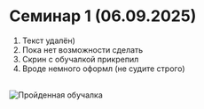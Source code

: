# Семинар 1 (06.09.2025)


1) Текст удалён)
2) Пока нет возможности сделать
3) Скрин с обучалкой прикрепил
4) Вроде немного оформл (не судите строго)

</br>![Пройденная обучалка](pic2.PNG)
